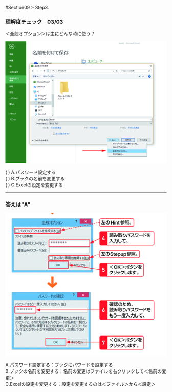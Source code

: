 ﻿#Section09 > Step3.  
  
### 理解度チェック　03/03
  
＜全般オプション＞は主にどんな時に使う？  
  
![](01_009_003_Q1.jpg)  
  
( ) A.パスワード設定する  
( ) B.ブックの名前を変更する  
( ) C.Excelの設定を変更する  
  
---  
  
### 答えは"A"  
  
![](01_009_003_A1.jpg)  
  
A.パスワード設定する：ブックにパワードを設定する  
B.ブックの名前を変更する：名前の変更はファイルを右クリックして＜名前の変更＞  
C.Excelの設定を変更する：設定を変更するのは＜ファイル＞から＜設定＞